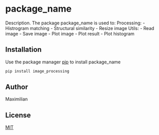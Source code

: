 # package_name

Description. 
The package package_name is used to:
	Processing: 
		- Histrogram matching
		- Structural similarity
		- Resize image
	Utils:
		- Read image
		- Save image
		- Plot image
		- Plot result
		- Plot histogram

## Installation

Use the package manager [pip](https://pip.pypa.io/en/stable/) to install package_name

```bash
pip install image_processing
```

## Author
Maximilian

## License
[MIT](https://choosealicense.com/licenses/mit/)